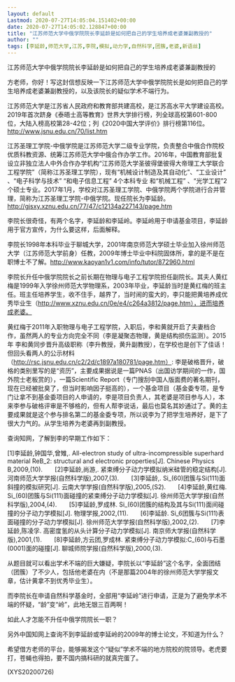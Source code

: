 ```yaml
---
layout: default
Lastmod: 2020-07-27T14:05:04.151402+00:00
date: 2020-07-27T14:05:02.128847+00:00
title: "江苏师范大学中俄学院院长李延龄是如何把自己的学生培养成老婆兼副教授的"
author: ""
tags: [李延龄,师范大学,江苏,李院,模拟,动力学,自然科学,团簇,老婆,新语丝]
---
```


江苏师范大学中俄学院院长李延龄是如何把自己的学生培养成老婆兼副教授的

方老师，你好！写这封信想反映一下江苏师范大学中俄学院院长是如何把自己的学生培养成老婆兼副教授的，以及该院长的疑似学术不端行为。

江苏师范大学是江苏省人民政府和教育部共建高校，是江苏高水平大学建设高校。2019年首次跻身《泰晤士高等教育》世界大学排行榜，列全球高校第601-800位，大陆入榜高校第28-42位；列《2020中国大学评价》排行榜第116位。http://www.jsnu.edu.cn/70/list.htm

江苏圣理工学院-中俄学院是江苏师范大学二级专业学院，负责整合中俄合作院校优质科教资源、统筹江苏师范大学中俄合作办学工作。2016年，中国教育部批复设立非独立法人中外合作办学机构“江苏师范大学圣彼得堡彼得大帝理工大学联合工程学院”（简称江苏圣理工学院），现有“机械设计制造及其自动化”、“工业设计” 、“电子科学与技术” “和电子信息工程” 4个本科专业 和“机械工程” 、“光学工程”2个硕士专业。2017年1月，学校对江苏圣理工学院、中俄学院两个学院进行合并管理，简称为江苏圣理工学院-中俄学院。现任院长为李延龄。http://gjsxy.xznu.edu.cn/77/47/c12134a227143/page.htm

李院长很奇怪，有两个名字，李延龄和李延岭。李延岭用于申请基金项目，李延龄用于官方宣传，为什么要这样，后面解释。

李院长1998年本科毕业于聊城大学，2001年南京师范大学硕士毕业加入徐州师范大学（江苏师范大学前身）任教，2009年博士毕业中科院固体所，拿的是不是在职博士不了解。http://www.kaoyan1v1.com/info/tutor/872960.html

李院长升任中俄学院院长之前长期在物理与电子工程学院担任副院长。其夫人黄红梅是1999年入学徐州师范大学物理系，2003年毕业，李延龄当时是黄红梅的班主任。班主任培养学生，收不住手，越界了，当时闹的蛮大的，李只能把黄培养成优秀毕业生（http://www.xznu.edu.cn/0e/e4/c264a3812/page.htm），进而培养成老婆。

黄红梅于2011年入职物理与电子工程学院，入职后，李和黄就开启了夫妻档合作，虽然两人的专业方向完全不同（李是凝聚态物理，黄是结构损伤监测）。2015年 李和黄同步晋升高级职称（李升教授，黄升副教授），在学校也是创下了佳话！但回头看两人的公示材料（http://rsc.jsnu.edu.cn/c2/2d/c1897a180781/page.htm）: 李是破格晋升，破格的类别里写的是“资历”，主要成果据说是一篇PNAS（出国访学期间的一作，国外院士老板赏的），一篇Scientific Report（专门搜刮中国人版面费的著名期刊，现在已经被批臭了，但当时影响因子挺高的），一个基金项目（基金委专项，是专门让拿不到基金委项目的人申请的，李是项目负责人，其老婆是项目参与人），本来李参与破格评审是不够格的，但有人帮李说话，最后也莫名其妙通过了。黄的主要成果就是这个参与排名第二的基金委专项，所以说李为了把学生培养好，是下了很大力气的。从学生培养为老婆再到副教授。

查询知网，了解到李的早期工作如下：

[1]李延龄,钟国华,曾雉,. All-electron study of ultra-incompressible superhard material ReB_2: structural and electronic properties[J]. Chinese Physics B,2009,(10).　　[2]李延龄,尚游,. 紧束缚分子动力学模拟纳米硅管的稳定结构[J]. 河南师范大学学报(自然科学版),2007,(3).　　[3]李延龄,. Si_(60)团簇与Si(111)面斜撞的模拟研究[J]. 云南大学学报(自然科学版),2005,(S2).　　[4]李延龄,黄红梅. Si_(60)团簇与Si(111)面碰撞的紧束缚分子动力学模拟[J]. 徐州师范大学学报(自然科学版),2004,(4).　　[5]李延龄,罗成林. Si_(60)团簇的结构及其与Si(111)面间碰撞的分子动力学模拟[J]. 物理学报,2002,(11).　　[6]李延龄. Si_6团簇与Si(111)表面碰撞的分子动力学模拟[J]. 徐州师范大学学报(自然科学版),2002,(2).　　[7]李延龄,陈凌孚. 高密度氢的从头计算分子动力学模拟[J]. 南京师大学报(自然科学版),2001,(1).　　[8]李延龄,方云团,罗成林. 紧束缚分子动力学模拟:C_(60)与石墨(0001)面的碰撞[J]. 聊城师院学报(自然科学版),2000,(3).

从题目就可以看出学术不端的巨大嫌疑，李院长以“李延龄”这个名字，全面团结（团簇）了不少人，包括他老婆在内（不是那篇2004年的徐州师范大学学报文章，估计黄拿不到优秀毕业生）。

而李院长在申请自然科学基金时，全部用“李延岭”进行申请，正是为了避免学术不端的怀疑，“龄”变“岭”，此地无银三百两啊！

如此人才怎能不升任中俄学院院长一职？

另外中国知网上查询不到李延龄或李延岭的2009年的博士论文，不知道为什么？

希望借方老师的平台，能够揭发这个“疑似”学术不端的地方院校的院领导。老虎要打，苍蝇也得拍，要不国内搞科研的就真完蛋了。

(XYS20200726)


